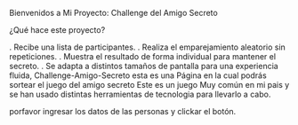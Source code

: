 Bienvenidos a Mi Proyecto: Challenge del Amigo Secreto

¿Qué hace este proyecto?

. Recibe una lista de participantes.
. Realiza el emparejamiento aleatorio sin repeticiones.
. Muestra el resultado de forma individual para mantener el secreto.
. Se adapta a distintos tamaños de pantalla para una experiencia fluida, Challenge-Amigo-Secreto 
esta es una  Página en la cual podrás sortear el juego del amigo secreto
Este es un juego Muy común en mi pais y se han usado distintas herramientas de tecnologia para llevarlo a cabo.

porfavor ingresar los datos de las personas y clickar el botón.
